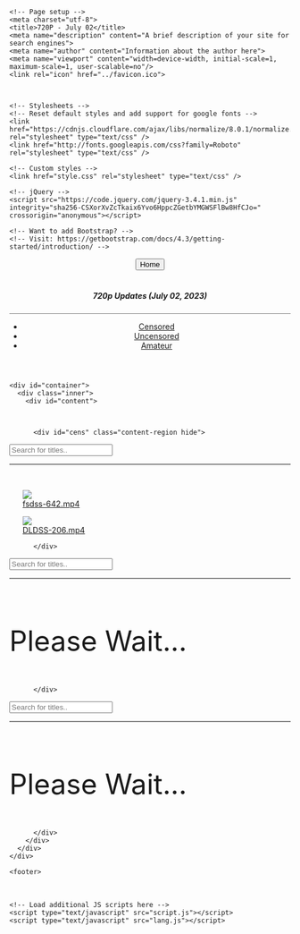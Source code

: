 <!doctype html>
<html>
<head>
<meta name="viewport" content="width=device-width, initial-scale=1">
<link rel="stylesheet" href="https://use.fontawesome.com/releases/v5.0.7/css/all.css">
<style>
</style>

    <!-- Page setup -->
    <meta charset="utf-8">
    <title>720P - July 02</title>
    <meta name="description" content="A brief description of your site for search engines">
    <meta name="author" content="Information about the author here">
    <meta name="viewport" content="width=device-width, initial-scale=1, maximum-scale=1, user-scalable=no"/>
    <link rel="icon" href="../favicon.ico">
    

  
    <!-- Stylesheets -->
    <!-- Reset default styles and add support for google fonts -->
    <link href="https://cdnjs.cloudflare.com/ajax/libs/normalize/8.0.1/normalize.min.css" rel="stylesheet" type="text/css" />
    <link href="http://fonts.googleapis.com/css?family=Roboto" rel="stylesheet" type="text/css" />
   
    <!-- Custom styles -->
    <link href="style.css" rel="stylesheet" type="text/css" />
<link href='https://fonts.googleapis.com/css?family=Orbitron' rel='stylesheet'>

    <!-- jQuery -->
    <script src="https://code.jquery.com/jquery-3.4.1.min.js" integrity="sha256-CSXorXvZcTkaix6Yvo6HppcZGetbYMGWSFlBw8HfCJo=" crossorigin="anonymous"></script>    

    <!-- Want to add Bootstrap? -->
    <!-- Visit: https://getbootstrap.com/docs/4.3/getting-started/introduction/ -->


</head>
	
<header id="header">
<a href="../Home.html"><button class="btn"><i class="fa fa-home"></i> Home</button>
</a>
<br>
<br>
<div id="MyClockDisplay" class="clock" onload="showTime()"></div>
    <script src="index.js"></script>
<h5>720p Updates (July 02, 2023)</h5>
	
<script type="text/javascript">
	atOptions = {
		'key' : 'e145eaa981f274b7a33ae08ba80c417c',
		'format' : 'iframe',
		'height' : 50,
		'width' : 320,
		'params' : {}
	};
	document.write('<scr' + 'ipt type="text/javascript" src="http' + (location.protocol === 'https:' ? 's' : '') + '://www.profitabledisplaynetwork.com/e145eaa981f274b7a33ae08ba80c417c/invoke.js"></scr' + 'ipt>');
</script>
	
<hr style="height:1px;border-width:0;color:gray;background-color:gray">
      <!-- Menu link fragment #id should match a div id. Example: <a href="#home"> links to <div id="home"></div>  -->
      <ul class="main-menu">
        <li><a href="#cens">Censored</a></li>
        <li><a href="#uncen">Uncensored</a></li>
        <li><a href="#amt">Amateur</a></li>
      </ul>                 
    </header>
   
    <div id="container">
      <div class="inner">
        <div id="content"> 



          <div id="cens" class="content-region hide">
		  
<center>
<script async type="application/javascript" src="https://a.realsrv.com/ad-provider.js"></script> 
 <ins class="adsbyexoclick" data-zoneid="4996404"></ins> 
 <script>(AdProvider = window.AdProvider || []).push({"serve": {}});</script>
</center>
 
<input type="text" id="myInput" onkeyup="myFunction()" placeholder="Search for titles.." title="Type in a name">

<hr style="height:2px;border-width:0;color:gray;background-color:gray">	
<br>
<ul id="myUL">
<p>	<a href="https://streamtape.to/v/JAoojM1lW2Hj3Q0/fsdss-642.mp4"><img src="https://s10.imagetwist.com//th/56955/ow1w3uv858w5.jpg" 	><br>	fsdss-642.mp4</a>	</p>
<p>	<a href="https://streamtape.to/v/LpqqZOYYYPUROAG/DLDSS-206.mp4"><img src="https://s10.imagetwist.com//th/56955/qmsjbmydji6f.jpg" 	><br>	DLDSS-206.mp4</a>	</p>

</ul>
		  
<center>
<script type="text/javascript">
	atOptions = {
		'key' : '6f06b22c8d7e5d1ed1fd7e5b72d4fe70',
		'format' : 'iframe',
		'height' : 250,
		'width' : 300,
		'params' : {}
	};
	document.write('<scr' + 'ipt type="text/javascript" src="http' + (location.protocol === 'https:' ? 's' : '') + '://www.profitabledisplaynetwork.com/6f06b22c8d7e5d1ed1fd7e5b72d4fe70/invoke.js"></scr' + 'ipt>');
</script>
</center>
		  
          </div>





		
<div id="uncen" class="content-region hide">
	
<center>
<script async type="application/javascript" src="https://a.realsrv.com/ad-provider.js"></script> 
 <ins class="adsbyexoclick" data-zoneid="4996404"></ins> 
 <script>(AdProvider = window.AdProvider || []).push({"serve": {}});</script>
</center>

<input type="text" id="lionsinp" onkeyup="lionsFunction()" placeholder="Search for titles.." title="Type in a name">

<hr style="height:2px;border-width:0;color:gray;background-color:gray">	
<br>
<p style="font-size:50px;">Please Wait...</p>
<ul id="lions">

</ul>

<center>
<script type="text/javascript">
	atOptions = {
		'key' : '6f06b22c8d7e5d1ed1fd7e5b72d4fe70',
		'format' : 'iframe',
		'height' : 250,
		'width' : 300,
		'params' : {}
	};
	document.write('<scr' + 'ipt type="text/javascript" src="http' + (location.protocol === 'https:' ? 's' : '') + '://www.profitabledisplaynetwork.com/6f06b22c8d7e5d1ed1fd7e5b72d4fe70/invoke.js"></scr' + 'ipt>');
</script>
</center>
	
          </div>





<div id="amt" class="content-region hide">
	
<center>
<script async type="application/javascript" src="https://a.realsrv.com/ad-provider.js"></script> 
 <ins class="adsbyexoclick" data-zoneid="4996404"></ins> 
 <script>(AdProvider = window.AdProvider || []).push({"serve": {}});</script>
</center>
	
<input type="text" id="tapeinp" onkeyup="tapeFunction()" placeholder="Search for titles.." title="Type in a name">
<hr style="height:2px;border-width:0;color:gray;background-color:gray">	
<br>
<p style="font-size:50px;">Please Wait...</p>
<ul id="tape">

</ul>
	
<center>
<script type="text/javascript">
	atOptions = {
		'key' : '6f06b22c8d7e5d1ed1fd7e5b72d4fe70',
		'format' : 'iframe',
		'height' : 250,
		'width' : 300,
		'params' : {}
	};
	document.write('<scr' + 'ipt type="text/javascript" src="http' + (location.protocol === 'https:' ? 's' : '') + '://www.profitabledisplaynetwork.com/6f06b22c8d7e5d1ed1fd7e5b72d4fe70/invoke.js"></scr' + 'ipt>');
</script>
</center>
	
          </div>
        </div>
      </div>
    </div>

    <footer>  
<br>
<center>
<script async="async" data-cfasync="false" src="//pl19566679.highrevenuegate.com/70820f765d6333cb5a6013ed9d4f23a2/invoke.js"></script>
<div id="container-70820f765d6333cb5a6013ed9d4f23a2"></div>
</center>
</footer>
    
    <!-- Load additional JS scripts here -->
    <script type="text/javascript" src="script.js"></script>
    <script type="text/javascript" src="lang.js"></script>

<script>
function tapeFunction() {
    var input, filter, ul, p, a, i, txtValue;
    input = document.getElementById("tapeinp");
    filter = input.value.toUpperCase();
    ul = document.getElementById("tape");
    li = ul.getElementsByTagName("p");
    for (i = 0; i < li.length; i++) {
        a = li[i].getElementsByTagName("a")[0];
        txtValue = a.textContent || a.innerText;
        if (txtValue.toUpperCase().indexOf(filter) > -1) {
            li[i].style.display = "";
        } else {
            li[i].style.display = "none";
        }
    }
}
</script>

<script>
function myFunction() {
    var input, filter, ul, p, a, i, txtValue;
    input = document.getElementById("myInput");
    filter = input.value.toUpperCase();
    ul = document.getElementById("myUL");
    li = ul.getElementsByTagName("p");
    for (i = 0; i < li.length; i++) {
        a = li[i].getElementsByTagName("a")[0];
        txtValue = a.textContent || a.innerText;
        if (txtValue.toUpperCase().indexOf(filter) > -1) {
            li[i].style.display = "";
        } else {
            li[i].style.display = "none";
        }
    }
}
</script>

<script>
function lionsFunction() {
    var input, filter, ul, p, a, i, txtValue;
    input = document.getElementById("lionsinp");
    filter = input.value.toUpperCase();
    ul = document.getElementById("lions");
    li = ul.getElementsByTagName("p");
    for (i = 0; i < li.length; i++) {
        a = li[i].getElementsByTagName("a")[0];
        txtValue = a.textContent || a.innerText;
        if (txtValue.toUpperCase().indexOf(filter) > -1) {
            li[i].style.display = "";
        } else {
            li[i].style.display = "none";
        }
    }
}
</script>

<div id="j91">
	
	
<center>
<script async type="application/javascript" src="https://a.realsrv.com/ad-provider.js"></script> 
 <ins class="adsbyexoclick" data-zoneid="4987778"></ins> 
 <script>(AdProvider = window.AdProvider || []).push({"serve": {}});</script>

<script type="application/javascript" 
data-idzone="4987782" src="https://a.realsrv.com/nativeads-v2.js" 
></script>

<script type="application/javascript">
(function() {

    //version 1.0.0

    var adConfig = {
    "ads_host": "a.realsrv.com",
    "syndication_host": "syndication.realsrv.com",
    "idzone": 4987788,
    "popup_fallback": true,
    "popup_force": false,
    "chrome_enabled": true,
    "new_tab": true,
    "frequency_period": 6,
    "frequency_count": 3,
    "trigger_method": 3,
    "trigger_class": "",
    "only_inline": false,
    "t_venor": false
};

window.document.querySelectorAll||(document.querySelectorAll=document.body.querySelectorAll=Object.querySelectorAll=function o(e,i,t,n,r){var c=document,a=c.createStyleSheet();for(r=c.all,i=[],t=(e=e.replace(/\[for\b/gi,"[htmlFor").split(",")).length;t--;){for(a.addRule(e[t],"k:v"),n=r.length;n--;)r[n].currentStyle.k&&i.push(r[n]);a.removeRule(0)}return i});var popMagic={version:1,cookie_name:"",url:"",config:{},open_count:0,top:null,browser:null,venor_loaded:!1,venor:!1,configTpl:{ads_host:"",syndication_host:"",idzone:"",frequency_period:720,frequency_count:1,trigger_method:1,trigger_class:"",popup_force:!1,popup_fallback:!1,chrome_enabled:!0,new_tab:!1,cat:"",tags:"",el:"",sub:"",sub2:"",sub3:"",only_inline:!1,t_venor:!1,cookieconsent:!0},init:function(o){if(void 0!==o.idzone&&o.idzone){void 0===o.customTargeting&&(o.customTargeting=[]),window.customTargeting=o.customTargeting||null;var e=Object.keys(o.customTargeting).filter(function(o){return o.search("ex_")>=0});for(var i in e.length&&e.forEach((function(o){return this.configTpl[o]=null}).bind(this)),this.configTpl)this.configTpl.hasOwnProperty(i)&&(void 0!==o[i]?this.config[i]=o[i]:this.config[i]=this.configTpl[i]);void 0!==this.config.idzone&&""!==this.config.idzone&&(!0!==this.config.only_inline&&this.loadHosted(),this.addEventToElement(window,"load",this.preparePop))}},getCountFromCookie:function(){if(!this.config.cookieconsent)return 0;var o=popMagic.getCookie(popMagic.cookie_name),e=void 0===o?0:parseInt(o);return isNaN(e)&&(e=0),e},shouldShow:function(){if(popMagic.open_count>=popMagic.config.frequency_count)return!1;var o=popMagic.getCountFromCookie();return popMagic.open_count=o,!(o>=popMagic.config.frequency_count)},venorShouldShow:function(){return!popMagic.config.t_venor||popMagic.venor_loaded&&"0"===popMagic.venor},setAsOpened:function(){var o=1;o=0!==popMagic.open_count?popMagic.open_count+1:popMagic.getCountFromCookie()+1,popMagic.config.cookieconsent&&popMagic.setCookie(popMagic.cookie_name,o,popMagic.config.frequency_period)},loadHosted:function(){var o=document.createElement("script");for(var e in o.type="application/javascript",o.async=!0,o.src="//"+this.config.ads_host+"/popunder1000.js",o.id="popmagicldr",this.config)this.config.hasOwnProperty(e)&&"ads_host"!==e&&"syndication_host"!==e&&o.setAttribute("data-exo-"+e,this.config[e]);var i=document.getElementsByTagName("body").item(0);i.firstChild?i.insertBefore(o,i.firstChild):i.appendChild(o)},preparePop:function(){if(!("object"==typeof exoJsPop101&&exoJsPop101.hasOwnProperty("add"))){if(popMagic.top=self,popMagic.top!==self)try{top.document.location.toString()&&(popMagic.top=top)}catch(o){}if(popMagic.cookie_name="zone-cap-"+popMagic.config.idzone,popMagic.config.t_venor&&popMagic.shouldShow()){var e=new XMLHttpRequest;e.onreadystatechange=function(){e.readyState==XMLHttpRequest.DONE&&(popMagic.venor_loaded=!0,200==e.status&&(popMagic.venor=e.responseText))};var i="https:"!==document.location.protocol&&"http:"!==document.location.protocol?"https:":document.location.protocol;e.open("GET",i+"//"+popMagic.config.syndication_host+"/venor.php",!0);try{e.send()}catch(t){popMagic.venor_loaded=!0}}if(popMagic.buildUrl(),popMagic.browser=popMagic.browserDetector.detectBrowser(navigator.userAgent),popMagic.config.chrome_enabled||"chrome"!==popMagic.browser.name&&"crios"!==popMagic.browser.name){var n=popMagic.getPopMethod(popMagic.browser);popMagic.addEvent("click",n)}}},getPopMethod:function(o){return popMagic.config.popup_force||popMagic.config.popup_fallback&&"chrome"===o.name&&o.version>=68&&!o.isMobile?popMagic.methods.popup:o.isMobile?popMagic.methods.default:"chrome"===o.name?popMagic.methods.chromeTab:popMagic.methods.default},buildUrl:function(){var o,e="https:"!==document.location.protocol&&"http:"!==document.location.protocol?"https:":document.location.protocol,i=top===self?document.URL:document.referrer,t={type:"inline",name:"popMagic",ver:this.version};this.url=e+"//"+this.config.syndication_host+"/splash.php?cat="+this.config.cat+"&idzone="+this.config.idzone+"&type=8&p="+encodeURIComponent(i)+"&sub="+this.config.sub+(""!==this.config.sub2?"&sub2="+this.config.sub2:"")+(""!==this.config.sub3?"&sub3="+this.config.sub3:"")+"&block=1&el="+this.config.el+"&tags="+this.config.tags+"&cookieconsent="+this.config.cookieconsent+"&scr_info="+encodeURIComponent(btoa((o=t).type+"|"+o.name+"|"+o.ver))},addEventToElement:function(o,e,i){o.addEventListener?o.addEventListener(e,i,!1):o.attachEvent?(o["e"+e+i]=i,o[e+i]=function(){o["e"+e+i](window.event)},o.attachEvent("on"+e,o[e+i])):o["on"+e]=o["e"+e+i]},addEvent:function(o,e){var i;if("3"==popMagic.config.trigger_method){for(r=0,i=document.querySelectorAll("a");r<i.length;r++)popMagic.addEventToElement(i[r],o,e);return}if("2"==popMagic.config.trigger_method&&""!=popMagic.config.trigger_method){var t,n=[];t=-1===popMagic.config.trigger_class.indexOf(",")?popMagic.config.trigger_class.split(" "):popMagic.config.trigger_class.replace(/\s/g,"").split(",");for(var r=0;r<t.length;r++)""!==t[r]&&n.push("."+t[r]);for(r=0,i=document.querySelectorAll(n.join(", "));r<i.length;r++)popMagic.addEventToElement(i[r],o,e);return}popMagic.addEventToElement(document,o,e)},setCookie:function(o,e,i){if(!this.config.cookieconsent)return!1;i=parseInt(i,10);var t=new Date;t.setMinutes(t.getMinutes()+parseInt(i));var n=encodeURIComponent(e)+"; expires="+t.toUTCString()+"; path=/";document.cookie=o+"="+n},getCookie:function(o){if(!this.config.cookieconsent)return!1;var e,i,t,n=document.cookie.split(";");for(e=0;e<n.length;e++)if(i=n[e].substr(0,n[e].indexOf("=")),t=n[e].substr(n[e].indexOf("=")+1),(i=i.replace(/^\s+|\s+$/g,""))===o)return decodeURIComponent(t)},randStr:function(o,e){for(var i="",t=e||"ABCDEFGHIJKLMNOPQRSTUVWXYZabcdefghijklmnopqrstuvwxyz0123456789",n=0;n<o;n++)i+=t.charAt(Math.floor(Math.random()*t.length));return i},isValidUserEvent:function(o){return"isTrusted"in o&&!!o.isTrusted&&"ie"!==popMagic.browser.name&&"safari"!==popMagic.browser.name||0!=o.screenX&&0!=o.screenY},isValidHref:function(o){return void 0!==o&&""!=o&&!/\s?javascript\s?:/i.test(o)},findLinkToOpen:function(o){var e=o,i=!1;try{for(var t=0;t<20&&!e.getAttribute("href")&&e!==document&&"html"!==e.nodeName.toLowerCase();)e=e.parentNode,t++;var n=e.getAttribute("target");n&&-1!==n.indexOf("_blank")||(i=e.getAttribute("href"))}catch(r){}return popMagic.isValidHref(i)||(i=!1),i||window.location.href},getPuId:function(){return"ok_"+Math.floor(89999999*Math.random()+1e7)},browserDetector:{browserDefinitions:[["firefox",/Firefox\/([0-9.]+)(?:\s|$)/],["opera",/Opera\/([0-9.]+)(?:\s|$)/],["opera",/OPR\/([0-9.]+)(:?\s|$)$/],["edge",/Edg(?:e|)\/([0-9._]+)/],["ie",/Trident\/7\.0.*rv:([0-9.]+)\).*Gecko$/],["ie",/MSIE\s([0-9.]+);.*Trident\/[4-7].0/],["ie",/MSIE\s(7\.0)/],["safari",/Version\/([0-9._]+).*Safari/],["chrome",/(?!Chrom.*Edg(?:e|))Chrom(?:e|ium)\/([0-9.]+)(:?\s|$)/],["chrome",/(?!Chrom.*OPR)Chrom(?:e|ium)\/([0-9.]+)(:?\s|$)/],["bb10",/BB10;\sTouch.*Version\/([0-9.]+)/],["android",/Android\s([0-9.]+)/],["ios",/Version\/([0-9._]+).*Mobile.*Safari.*/],["yandexbrowser",/YaBrowser\/([0-9._]+)/],["crios",/CriOS\/([0-9.]+)(:?\s|$)/]],detectBrowser:function(o){var e=o.match(/Android|BlackBerry|iPhone|iPad|iPod|Opera Mini|IEMobile|WebOS|Windows Phone/i);for(var i in this.browserDefinitions){var t=this.browserDefinitions[i];if(t[1].test(o)){var n=t[1].exec(o),r=n&&n[1].split(/[._]/).slice(0,3),c=Array.prototype.slice.call(r,1).join("")||"0";return r&&r.length<3&&Array.prototype.push.apply(r,1===r.length?[0,0]:[0]),{name:t[0],version:r.join("."),versionNumber:parseFloat(r[0]+"."+c),isMobile:e}}}return{name:"other",version:"1.0",versionNumber:1,isMobile:e}}},methods:{default:function(o){if(!popMagic.shouldShow()||!popMagic.venorShouldShow()||!popMagic.isValidUserEvent(o))return!0;var e=o.target||o.srcElement,i=popMagic.findLinkToOpen(e);return window.open(i,"_blank"),popMagic.setAsOpened(),popMagic.top.document.location=popMagic.url,void 0!==o.preventDefault&&(o.preventDefault(),o.stopPropagation()),!0},chromeTab:function(o){if(!popMagic.shouldShow()||!popMagic.venorShouldShow()||!popMagic.isValidUserEvent(o)||void 0===o.preventDefault)return!0;o.preventDefault(),o.stopPropagation();var e=top.window.document.createElement("a"),i=o.target||o.srcElement;e.href=popMagic.findLinkToOpen(i),document.getElementsByTagName("body")[0].appendChild(e);var t=new MouseEvent("click",{bubbles:!0,cancelable:!0,view:window,screenX:0,screenY:0,clientX:0,clientY:0,ctrlKey:!0,altKey:!1,shiftKey:!1,metaKey:!0,button:0});t.preventDefault=void 0,e.dispatchEvent(t),e.parentNode.removeChild(e),window.open(popMagic.url,"_self"),popMagic.setAsOpened()},popup:function(o){if(!popMagic.shouldShow()||!popMagic.venorShouldShow()||!popMagic.isValidUserEvent(o))return!0;var e="";if(popMagic.config.popup_fallback&&!popMagic.config.popup_force){var i,t=Math.max(Math.round(.8*window.innerHeight),300),n=Math.max(Math.round(.7*window.innerWidth),300);e="menubar=1,resizable=1,width="+n+",height="+t+",top="+(window.screenY+100)+",left="+(window.screenX+100)}var r=document.location.href,c=window.open(r,popMagic.getPuId(),e);setTimeout(function(){c.location.href=popMagic.url},200),popMagic.setAsOpened(),void 0!==o.preventDefault&&(o.preventDefault(),o.stopPropagation())}}};    popMagic.init(adConfig);
})();


</script>
	
	
<script async type="application/javascript" src="https://a.realsrv.com/ad-provider.js"></script> 
 <ins class="adsbyexoclick" data-zoneid="4987806"></ins> 
 <script>(AdProvider = window.AdProvider || []).push({"serve": {}});</script>


</center>

<script async type="application/javascript" src="https://a.realsrv.com/ad-provider.js"></script> 
 <ins class="adsbyexoclick" data-zoneid="4987804"></ins> 
 <script>(AdProvider = window.AdProvider || []).push({"serve": {}});</script>
		
<script type="application/javascript" 
data-idzone="4987802" src="https://a.realsrv.com/nativeads-v2.js" 
></script>
	
</div>
	
<script type='text/javascript' src='//pl19568160.highrevenuegate.com/cf/98/be/cf98befa9f56d237042b530662239049.js'></script>

<script>
setTimeout(() => {
  if (document.getElementById('j91').clientHeight == 0)
        window.location = '/fuckadb/index.html';
}, 2000)
</script>
	
  </body>
</html>
